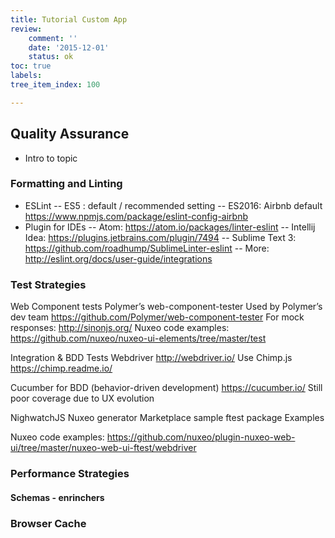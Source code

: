 ```yaml
---
title: Tutorial Custom App
review:
    comment: ''
    date: '2015-12-01'
    status: ok
toc: true
labels:
tree_item_index: 100

---
```

## Quality Assurance

- Intro to topic

### Formatting and Linting

- ESLint
-- ES5 : default / recommended setting
-- ES2016: Airbnb default https://www.npmjs.com/package/eslint-config-airbnb
- Plugin for IDEs
-- Atom: https://atom.io/packages/linter-eslint
-- Intellij Idea: https://plugins.jetbrains.com/plugin/7494
-- Sublime Text 3: https://github.com/roadhump/SublimeLinter-eslint
-- More: http://eslint.org/docs/user-guide/integrations


### Test Strategies

Web Component tests
Polymer’s web-component-tester
Used by Polymer’s dev team
https://github.com/Polymer/web-component-tester
For mock responses: http://sinonjs.org/
Nuxeo code examples: https://github.com/nuxeo/nuxeo-ui-elements/tree/master/test

Integration & BDD Tests
Webdriver
http://webdriver.io/
Use Chimp.js https://chimp.readme.io/

Cucumber for BDD (behavior-driven development)
https://cucumber.io/
Still poor coverage due to UX evolution

NighwatchJS
Nuxeo generator
Marketplace sample ftest package
Examples

Nuxeo code examples:
https://github.com/nuxeo/plugin-nuxeo-web-ui/tree/master/nuxeo-web-ui-ftest/webdriver


### Performance Strategies

#### Schemas - enrinchers

### Browser Cache

